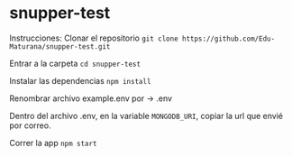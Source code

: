 # snupper-test

Instrucciones:
Clonar el repositorio
`git clone https://github.com/Edu-Maturana/snupper-test.git`

Entrar a la carpeta
`cd snupper-test`

Instalar las dependencias
`npm install`

Renombrar archivo example.env por -> .env

Dentro del archivo .env, en la variable `MONGODB_URI`, copiar la url que envié por correo.

Correr la app
`npm start`
